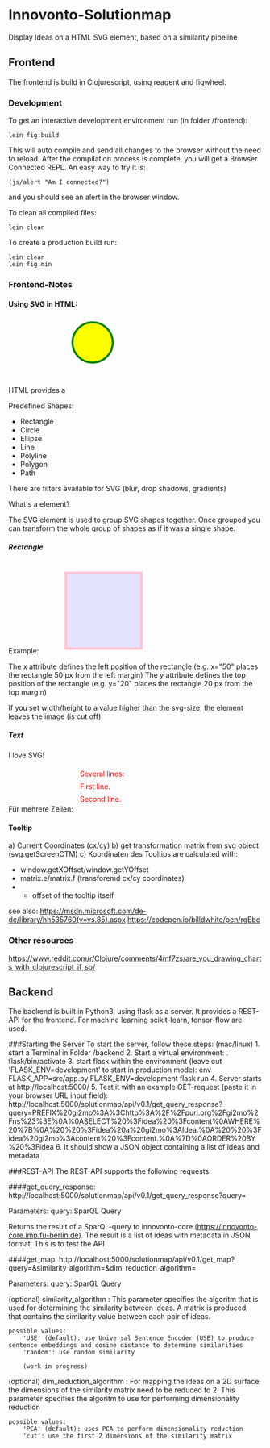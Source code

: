 # Innovonto-Solutionmap
Display Ideas on a HTML SVG element, based on a similarity pipeline

## Frontend
The frontend is build in Clojurescript, using reagent and figwheel.

### Development

To get an interactive development environment run (in folder /frontend):

    lein fig:build

This will auto compile and send all changes to the browser without the
need to reload. After the compilation process is complete, you will
get a Browser Connected REPL. An easy way to try it is:

    (js/alert "Am I connected?")

and you should see an alert in the browser window.

To clean all compiled files:

	lein clean

To create a production build run:

	lein clean
	lein fig:min



### Frontend-Notes

#### Using SVG in HTML:
HTML provides a <svg> element (with width and height)
To draw (for example circles):
 <circle cx="50" cy="50" r="40" stroke="green" stroke-width="4" fill="yellow" />

Predefined Shapes:
 - Rectangle <rect>
 - Circle <circle>
 - Ellipse <ellipse>
 - Line <line>
 - Polyline <polyline>
 - Polygon <polygon>
 - Path <path>

There are filters available for SVG (blur, drop shadows, gradients)

What's a <g> element?

The SVG <g> element is used to group SVG shapes together. Once grouped you can transform the whole group of shapes as if it was a single shape.


##### Rectangle
Example:
        <svg width="400" height="180">
        <rect x="50" y="20" width="150" height="150"
        style="fill:blue;stroke:pink;stroke-width:5;fill-opacity:0.1;stroke-opacity:0.9" />
        </svg>

The x attribute defines the left position of the rectangle (e.g. x="50" places the rectangle 50 px from the left margin)
The y attribute defines the top position of the rectangle (e.g. y="20" places the rectangle 20 px from the top margin)

If you set width/height to a value higher than the svg-size, the element leaves the image (is cut off)

##### Text
<text x="0" y="15" fill="red">I love SVG!</text>

Für mehrere Zeilen:
 <svg height="90" width="200">
  <text x="10" y="20" style="fill:red;">Several lines:
    <tspan x="10" y="45">First line.</tspan>
    <tspan x="10" y="70">Second line.</tspan>
  </text>
</svg>


#### Tooltip
a) Current Coordinates (cx/cy)
b) get transformation matrix from svg object (svg.getScreenCTM)
c) Koordinaten des Tooltips are calculated with:
  - window.getXOffset/window.getYOffset
  - matrix.e/matrix.f (transforemd cx/cy coordinates)
  - + offset of the tooltip itself

see also:
https://msdn.microsoft.com/de-de/library/hh535760(v=vs.85).aspx
https://codepen.io/billdwhite/pen/rgEbc


### Other resources
https://www.reddit.com/r/Clojure/comments/4mf7zs/are_you_drawing_charts_with_clojurescript_if_so/


## Backend 
The backend is built in Python3, using flask as a server.
It provides a REST-API for the frontend.
For machine learning scikit-learn, tensor-flow are used.

###Starting the Server
To start the server, follow these steps:
	(mac/linux)
	1. start a Terminal in Folder /backend
	2. Start a virtual environment: 
		 . flask/bin/activate
	3. start flask within the environment (leave out 'FLASK_ENV=development' to start in production mode):
		env FLASK_APP=src/app.py FLASK_ENV=development flask run
	4. Server starts at http://localhost:5000/
	5. Test it with an example GET-request (paste it in your browser URL input field): 
		http://localhost:5000/solutionmap/api/v0.1/get_query_response?query=PREFIX%20gi2mo%3A%3Chttp%3A%2F%2Fpurl.org%2Fgi2mo%2Fns%23%3E%0A%0ASELECT%20%3Fidea%20%3Fcontent%0AWHERE%20%7B%0A%20%20%3Fidea%20a%20gi2mo%3AIdea.%0A%20%20%3Fidea%20gi2mo%3Acontent%20%3Fcontent.%0A%7D%0AORDER%20BY%20%3Fidea
	6.  It should show a JSON object containing a list of ideas and metadata

###REST-API
The REST-API supports the following requests:

####get_query_response:
http://localhost:5000/solutionmap/api/v0.1/get_query_response?query=

Parameters:
query: SparQL Query

Returns the result of a SparQL-query to innovonto-core (https://innovonto-core.imp.fu-berlin.de). The result is a list of ideas with metadata in JSON format. This is to test the API. 

####get_map:
http://localhost:5000/solutionmap/api/v0.1/get_map?query=<YOUR QUERY>&similarity_algorithm=<SIMILARITY ALGORITHM>&dim_reduction_algorithm=<DIMENSIONALITY REDUCTION ALGORITHM>

Parameters:
query: SparQL Query

(optional)
similarity_algorithm : This parameter specifies the algoritm that is used for determining the similarity between ideas. A matrix is produced, that contains the similarity value between each pair of ideas.

	possible values:
		'USE' (default): use Universal Sentence Encoder (USE) to produce sentence embeddings and cosine distance to determine similarities
		'random': use random similarity 
		
		(work in progress)

(optional)
dim_reduction_algorithm : For mapping the ideas on a 2D surface, the dimensions of the similarity matrix need to be reduced to 2. This parameter specifies the algoritm to use for performing dimensionality reduction

	possible values:
		'PCA' (default): uses PCA to perform dimensionality reduction
		'cut': use the first 2 dimensions of the similarity matrix
